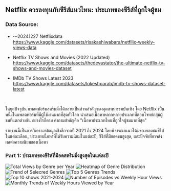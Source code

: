 ## Netflix ควรลงทุนกับซีรีส์แนวไหน: ประเภทของซีรีส์ที่ถูกใจผู้ชม

### Data Source:
- 〜20241227 Netflixdata<br>
https://www.kaggle.com/datasets/risakashiwabara/netfllix-weekly-views-data

- Netflix TV Shows and Movies (2022 Updated)<br>
https://www.kaggle.com/datasets/thedevastator/the-ultimate-netflix-tv-shows-and-movies-dataset

- IMDb TV Shows Latest 2023<br>
https://www.kaggle.com/datasets/lokeshparab/imdb-tv-shows-dataset-latest<br>
<br>

ในยุคปัจจุบัน แพลตฟอร์มสตรีมมิ่งได้กลายเป็นส่วนสำคัญของอุตสาหกรรมบันเทิง โดย Netflix เป็นหนึ่งในแพลตฟอร์มที่มีผู้ใช้งานมากที่สุดทั่วโลก นำเสนอเนื้อหาหลากหลายประเภทที่ตอบโจทย์กลุ่มผู้ชมที่แตกต่างกัน อย่างไรก็ตาม คำถามสำคัญคือ "เนื้อหาประเภทไหนที่ถูกใจผู้ชมมากที่สุด"

รายงานนี้เป็นการวิเคราะห์ข้อมูลเชิงลึกจากปี 2021 ถึง 2024 โดยพิจารณาแนวโน้มของยอดชมซีรีส์ในแต่ละเดือน, ประเภทเนื้อหาที่ได้รับความนิยมในแต่ละปี, ซีรีส์ที่มียอดชมสูงสุด, และปัจจัยที่อาจส่งผลต่อความนิยมของเนื้อหา

### Part 1: ประเภทของซีรีส์ที่มีอดสตรีมมิ่งสูงสุดในแต่ละปี

![Total Views by Genre per Year](https://github.com/user-attachments/assets/554aa7ac-f99c-40f2-8d29-3e6f7667c819)
![Heatmap of Genre Distribution](https://github.com/user-attachments/assets/b3b00109-e771-4924-8cf5-744bd2f1b74a)
![Trend of Selecred Genres](https://github.com/user-attachments/assets/35f60f3b-8290-4455-a08d-44e42fd4ef7e)
![Top 5 Genres Trends](https://github.com/user-attachments/assets/bf94e56e-80ef-424c-8154-0249ee27992c)
![Top 10 shows 2021-2024](https://github.com/user-attachments/assets/8e704158-bd26-47ef-b2a5-bef6c8594919)
![Number of Episodes vs Weekly Hour Views](https://github.com/user-attachments/assets/f6deb557-d1d9-4a02-b242-12496e323ad7)
![Monthly Trends of Weekly Hours Viewed by Year](https://github.com/user-attachments/assets/248b9914-43e1-4dae-bcc3-35d8c460e37e)
